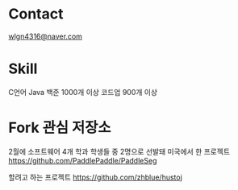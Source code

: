 # Contact
wlgn4316@naver.com

# Skill
C언어
Java
백준 1000개 이상
코드업 900개 이상

# Fork 관심 저장소

2월에 소프트웨어 4개 학과 학생들 중 2명으로 선발돼 미국에서 한 프로젝트
https://github.com/PaddlePaddle/PaddleSeg

할려고 하는 프로젝트
https://github.com/zhblue/hustoj
